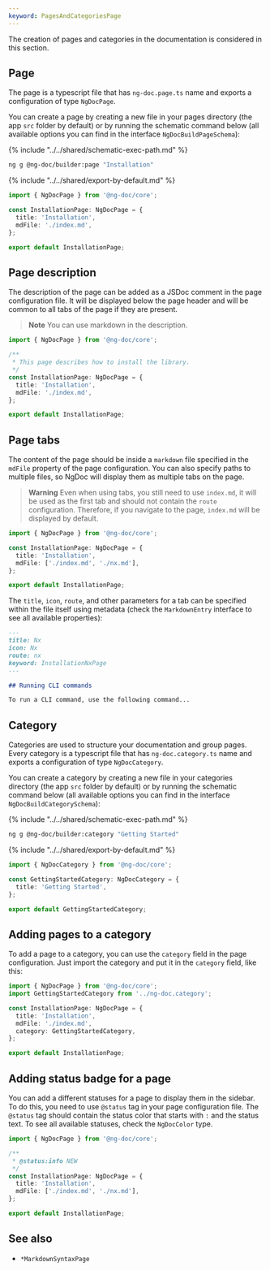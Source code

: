 ```yaml
---
keyword: PagesAndCategoriesPage
---
```


The creation of pages and categories in the documentation is considered in this section.

## Page

The page is a typescript file that has `ng-doc.page.ts` name and exports a configuration of
type `NgDocPage`.

You can create a page by creating a new file in your pages directory (the app `src` folder by
default) or by running the schematic command below (all available options you can find in the
interface `NgDocBuildPageSchema`):

{% include "../../shared/schematic-exec-path.md" %}

```bash
ng g @ng-doc/builder:page "Installation"
```

{% include "../../shared/export-by-default.md" %}

```ts name="ng-doc.page.ts"
import { NgDocPage } from '@ng-doc/core';

const InstallationPage: NgDocPage = {
  title: 'Installation',
  mdFile: './index.md',
};

export default InstallationPage;
```

## Page description

The description of the page can be added as a JSDoc comment in the page configuration file.
It will be displayed below the page header and will be common to all tabs of the page if they are
present.

> **Note**
> You can use markdown in the description.

```ts name="ng-doc.page.ts" {3-5}
import { NgDocPage } from '@ng-doc/core';

/**
 * This page describes how to install the library.
 */
const InstallationPage: NgDocPage = {
  title: 'Installation',
  mdFile: './index.md',
};

export default InstallationPage;
```

## Page tabs

The content of the page should be inside a `markdown` file specified in the `mdFile` property of the
page configuration. You can also specify paths to multiple files, so NgDoc will display them as
multiple tabs on the page.

> **Warning**
> Even when using tabs, you still need to use `index.md`, it will be used as the first tab and
> should not contain the `route` configuration. Therefore, if you navigate to the page, `index.md`
> will be displayed by default.

```ts name="ng-doc.page.ts"
import { NgDocPage } from '@ng-doc/core';

const InstallationPage: NgDocPage = {
  title: 'Installation',
  mdFile: ['./index.md', './nx.md'],
};

export default InstallationPage;
```

The `title`, `icon`, `route`, and other parameters for a tab can be specified within the file
itself using metadata (check the `MarkdownEntry` interface to see all available properties):

```md name="nx.md"
---
title: Nx
icon: Nx
route: nx
keyword: InstallationNxPage
---

## Running CLI commands

To run a CLI command, use the following command...
```

## Category

Categories are used to structure your documentation and group pages. Every category is a typescript
file that has `ng-doc.category.ts` name and exports a configuration of type `NgDocCategory`.

You can create a category by creating a new file in your categories directory (the app `src`
folder by default) or by running the schematic command below (all available options you can find in
the interface `NgDocBuildCategorySchema`):

{% include "../../shared/schematic-exec-path.md" %}

```bash
ng g @ng-doc/builder:category "Getting Started"
```

{% include "../../shared/export-by-default.md" %}

```ts name="ng-doc.category.ts"
import { NgDocCategory } from '@ng-doc/core';

const GettingStartedCategory: NgDocCategory = {
  title: 'Getting Started',
};

export default GettingStartedCategory;
```

## Adding pages to a category

To add a page to a category, you can use the `category` field in the page configuration. Just import
the category and put it in the `category` field, like this:

```ts name="ng-doc.page.ts" {2,7}
import { NgDocPage } from '@ng-doc/core';
import GettingStartedCategory from '../ng-doc.category';

const InstallationPage: NgDocPage = {
  title: 'Installation',
  mdFile: './index.md',
  category: GettingStartedCategory,
};

export default InstallationPage;
```

## Adding status badge for a page

You can add a different statuses for a page to display them in the sidebar. To do this, you need to
use `@status` tag in your page configuration file. The `@status` tag should contain the status color
that starts with `:` and the status text. To see all available statuses, check the `NgDocColor`
type.

```ts name="ng-doc.page.ts" {4}
import { NgDocPage } from '@ng-doc/core';

/**
 * @status:info NEW
 */
const InstallationPage: NgDocPage = {
  title: 'Installation',
  mdFile: ['./index.md', './nx.md'],
};

export default InstallationPage;
```

## See also

- `*MarkdownSyntaxPage`
